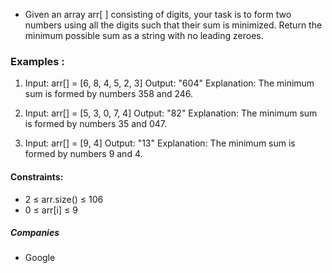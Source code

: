 * Given an array arr[ ] consisting of digits, your task is to form two numbers using all the digits such that their sum is minimized. Return the minimum possible sum as a string with no leading zeroes.

### Examples :

1. Input: arr[] = [6, 8, 4, 5, 2, 3]
   Output: "604"
   Explanation: The minimum sum is formed by numbers 358 and 246.

2. Input: arr[] = [5, 3, 0, 7, 4]
   Output: "82"
   Explanation: The minimum sum is formed by numbers 35 and 047.

3. Input: arr[] = [9, 4]
   Output: "13"
   Explanation: The minimum sum is formed by numbers 9 and 4.


#### Constraints:
 * 2 ≤ arr.size() ≤ 106
 * 0 ≤ arr[i] ≤ 9

##### Companies
* Google
